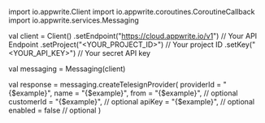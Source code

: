 import io.appwrite.Client
import io.appwrite.coroutines.CoroutineCallback
import io.appwrite.services.Messaging

val client = Client()
    .setEndpoint("https://cloud.appwrite.io/v1") // Your API Endpoint
    .setProject("<YOUR_PROJECT_ID>") // Your project ID
    .setKey("<YOUR_API_KEY>") // Your secret API key

val messaging = Messaging(client)

val response = messaging.createTelesignProvider(
    providerId = "{$example}",
    name = "{$example}",
    from = "{$example}", // optional
    customerId = "{$example}", // optional
    apiKey = "{$example}", // optional
    enabled = false // optional
)
